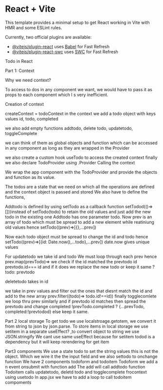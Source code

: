 # React + Vite

This template provides a minimal setup to get React working in Vite with HMR and some ESLint rules.

Currently, two official plugins are available:

- [@vitejs/plugin-react](https://github.com/vitejs/vite-plugin-react/blob/main/packages/plugin-react/README.md) uses [Babel](https://babeljs.io/) for Fast Refresh
- [@vitejs/plugin-react-swc](https://github.com/vitejs/vite-plugin-react-swc) uses [SWC](https://swc.rs/) for Fast Refresh

Todo in React

Part 1: Context

Why we need context?

To access to dos in any component we want, we would have to pass it as props to each component which I s very inefficient.

Creation of context

createContext = todoContext
in the context we add a todo object with keys values id, todo, completed

we also add empty functions addtodo, delete todo, updatetodo, toggleComplete

we can think of them as global objects and function which can be accessed in any component as long as they are wrapped in the Provider

we also create a custom hook useTodo to access the created context
finally we also declare TodoProvider using .Provider
Calling the context

We wrap the app component with the TodoProvider and provide the objects and function as its value.

The todos are a state that we need on which all the operations are defined and the context object is passed and stored
We also have to define the functions,

Addtodo is defined by using setTodo as a callback function setTodod(()=>[]))instead of setTodo(todo) to retain the old values and just add the new todo in the existing one
 Addtodo has one parameter todo. Now prev is an array of todo which must be spread to add a new element while reatiniung old values hence setTodo((prev)=>[{},…prev])

Now each todo object must be spread to change the id and todo hence setTodo((prev)=>[{id: Date.now(),…todo},…prev]) date.now gives unique values

For updatetodo we take id and todo
We must loop through each prev hence prev.map(prevTodo)=>
we check if the id matched the prevtodo id prevtodo.id=== id
and if it does we replace the new todo or keep it same ? todo: prevtodo

deletetodo takes in id

we take in prev values and filter out the ones that diesnt match the id and add to the new array
prev.filter((todo)=> todo.id!==id))
finally togglecomlete we loop thru prev similarly and if prevtodo id  matches then spread the prevtodo and change completed !prevTodo.completed ? {…prevTodo, completed:!prevtodod} else keep it same.

Part 2 local storage
To get todo we use localstroage.getotem, we convert it from string to json by json.parse.
To store items in local storage we use setitem in a separate useEffect? ,to convert object to string we use JSON.stringify
We cant use same useEffect because for setitem todod is a dependency but it will keep rerendering for get item

Part3 components
We use a state todo to set the string values this is not the object. Which we wire it the the input field  and we also settodo to onchange function
We have 2 components todoform and todoitem
Todoform we add a n event onsubmit with function add
The add will call addtodo function 
Todoitem calls updatetodo, deletd todo and togglecomplete frocontext using usetodo
In app.jsx we have to add a loop to call todoitem compoments




